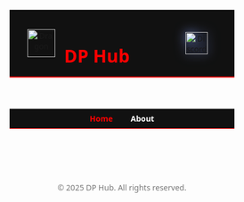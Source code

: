 <html lang="en">
<head>
  <meta charset="UTF-8" />
  <meta name="viewport" content="width=device-width, initial-scale=1.0"/>
  <title>DP Hub – Top Roblox Scripts</title>
  <style>
    * {
      margin: 0;
      padding: 0;
      box-sizing: border-box;
      font-family: 'Segoe UI', sans-serif;
    }

    body {
      background: #000;
      color: #fff;
      overflow-x: hidden;
      position: relative;
    }

    canvas#bg {
      position: fixed;
      top: 0;
      left: 0;
      z-index: 0;
    }

    header {
      background-color: #111;
      border-bottom: 2px solid red;
      padding: 1rem 2rem;
      display: flex;
      align-items: center;
      position: relative;
      z-index: 1;
    }

    header img {
      width: 50px;
      height: 50px;
      margin-right: 1rem;
    }

    header h1 {
      color: red;
      font-size: 2rem;
      font-weight: bold;
    }

    .discord-icon {
      margin-left: auto;
    }

    .discord-icon img {
      width: 40px;
      height: 40px;
      filter: drop-shadow(0 0 10px #7289da);
      transition: transform 0.3s ease, filter 0.3s ease;
    }

    .discord-icon img:hover {
      transform: scale(1.1);
      filter: drop-shadow(0 0 15px #7289da);
    }

    .nav-bar {
      display: flex;
      justify-content: center;
      background: #111;
      padding: 0.5rem;
      gap: 2rem;
      border-bottom: 1px solid red;
    }

    .nav-bar a {
      color: #fff;
      text-decoration: none;
      font-weight: bold;
      transition: color 0.3s;
    }

    .nav-bar a:hover,
    .nav-bar .active-tab {
      color: red;
    }

    .section {
      padding: 2rem;
      text-align: center;
    }

    .container {
      position: relative;
      z-index: 1;
      padding: 2rem;
      display: grid;
      grid-template-columns: repeat(auto-fill, minmax(300px, 1fr));
      gap: 1.5rem;
    }

    .card {
      background: #1a1a1a;
      border: 1px solid #444;
      border-left: 4px solid red;
      border-radius: 0.5rem;
      padding: 1rem;
      transition: transform 0.2s;
    }

    .card:hover {
      transform: translateY(-5px);
      box-shadow: 0 0 15px red;
    }

    .card h3 {
      color: red;
      margin-bottom: 0.5rem;
    }

    .card p {
      color: #ccc;
      font-size: 0.9rem;
    }

    .card button {
      margin-top: 1rem;
      background: red;
      color: black;
      border: none;
      padding: 0.5rem 1rem;
      border-radius: 4px;
      cursor: pointer;
      font-weight: bold;
    }

    .card button:hover {
      background: #ff4d4d;
    }

    footer {
      text-align: center;
      padding: 2rem;
      font-size: 0.875rem;
      color: #777;
      z-index: 1;
      position: relative;
    }

    textarea {
      display: none;
    }
  </style>
</head>
<body>

<canvas id="bg"></canvas>

<header>
  <img src="https://yt3.googleusercontent.com/VZFsH87J_cdIIAUJgNQEj0SYUSCu9xYOwAvFj73Sbrr9u6914UXUHEBnLhdOPMbDNQWuJzG3Omc=s900-c-k-c0x00ffffff-no-rj" alt="Dragon">
  <h1>DP Hub</h1>
  <a href="https://discord.gg/cVX9QpPkYE" target="_blank" class="discord-icon">
    <img src="https://i.pinimg.com/1200x/c1/62/5d/c1625d28e215bde2df23e15d3f950cfe.jpg" alt="Discord" />
  </a>
</header>

<nav class="nav-bar">
  <a href="#home" class="active-tab">Home</a>
  <a href="#about">About</a>
</nav>

<div class="container" id="home">
  <!-- Top 15 Script Cards -->
  <script>
    const scripts = [
      { title: "Blox Fruits Script", desc: "Auto Chest", code: `loadstring(game:HttpGet("https://coolxplo.github.io/DP-HUB-coolxplo/Blox Fruit.lua"))()` },
      { title: "Universal Infinite HP", desc: "Full Protection in some games", code: `loadstring(game:HttpGet('https://raw.githubusercontent.com/COOLXPLO/DP-HUB-coolxplo/refs/heads/main/antiknock.lua'))()` },
      { title: "Tower Of Hell", desc: "Fly, Float, Instant Win ,Tool giver", code: `loadstring(game:HttpGet("https://coolxplo.github.io/DP-HUB-coolxplo/Tower%20Of%20Hell.lua", true))()` },
      { title: "Driving Empire", desc: "Auto Farm, Car Fly", code: `loadstring(game:HttpGet('https://pastebin.com/raw/Speed'))()` },
      { title: "Teleport GUI", desc: "Click-to-teleport around map", code: `loadstring(game:HttpGet('https://pastebin.com/raw/Teleport'))()` },
      { title: "ESP + Aimbot", desc: "Combo vision + auto aim", code: `loadstring(game:HttpGet('https://pastebin.com/raw/AimbotESP'))()` },
      { title: "Anti-AFK", desc: "Prevent AFK kick forever", code: `loadstring(game:HttpGet('https://pastebin.com/raw/AntiAFK'))()` },
      { title: "Chat Spammer", desc: "Spam custom messages", code: `loadstring(game:HttpGet('https://pastebin.com/raw/Spammer'))()` },
      { title: "Kill All Script", desc: "One-tap kill everyone", code: `loadstring(game:HttpGet('https://pastebin.com/raw/KillAll'))()` },
      { title: "Auto Farm GUI", desc: "Auto farm + level up", code: `loadstring(game:HttpGet('https://pastebin.com/raw/Farm'))()` },
      { title: "X-Ray Vision", desc: "See through walls", code: `loadstring(game:HttpGet('https://pastebin.com/raw/Xray'))()` },
      { title: "Invisible Character", desc: "Turn invisible fully", code: `loadstring(game:HttpGet('https://pastebin.com/raw/Invis'))()` },
      { title: "Item Giver", desc: "Spawn items into inventory", code: `loadstring(game:HttpGet('https://pastebin.com/raw/Giver'))()` },
      { title: "Knife Ability Script", desc: "Use all abilities in Knife Game", code: `loadstring(game:HttpGet('https://pastebin.com/raw/Knife'))()` },
      { title: "OP GUI Hub", desc: "All-in-one GUI for exploits", code: `loadstring(game:HttpGet('https://pastebin.com/raw/OPGUI'))()` },
    ];

    document.write(
      scripts.map(script => `
        <div class="card">
          <h3>${script.title}</h3>
          <p>${script.desc}</p>
          <button onclick="copyScript(\`${script.code}\`)">Copy Script</button>
        </div>
      `).join("")
    );
  </script>
</div>

<section id="about" class="section" style="display: none;">
  <h2 style="color: red;">About</h2>
  <p><strong>Made by:</strong> Plo_mex and IamUnknown77</p>

  <h3>Introduction</h3>
  <p>DP Hub – The Ultimate Roblox Scripting Hub</p>
  <p>
    Welcome to DP Hub, the next-generation scripting hub designed for Roblox enthusiasts who love customization, efficiency, and powerful scripts. Created by Plo_mex and iamunknown77, DP Hub brings you a seamless experience with high-quality scripts that work on top executors like Dex, Delta, and Vega X.
  </p>

  <h3>Why Choose DP Hub?</h3>
  <ul style="text-align: left; max-width: 600px; margin: 0 auto;">
    <li>✅ Powerful & Optimized Scripts – Enjoy well-coded scripts designed for smooth performance.</li>
    <li>✅ Wide Executor Compatibility – Works with all good executors, ensuring a hassle-free experience.</li>
    <li>✅ User-Friendly Interface – Designed for both beginners and experienced scripters.</li>
    <li>✅ Regular Updates – Stay ahead with frequently updated scripts.</li>
    <li>✅ Free & Reliable – No unnecessary paywalls, just quality scripts for everyone.</li>
  </ul>

  <p>Whether you're looking for automation, customization, or simply fun enhancements in your favorite games, DP Hub has got you covered! 🚀</p>
</section>

<footer>
  &copy; 2025 DP Hub. All rights reserved.
</footer>

<textarea id="scriptBox"></textarea>
<script>
  function copyScript(text) {
    const box = document.getElementById("scriptBox");
    box.style.display = "block";
    box.value = text;
    box.select();
    document.execCommand("copy");
    box.style.display = "none";
    alert("✅ Script copied!");
  }
</script>

<script>
  const tabs = document.querySelectorAll('.nav-bar a');
  const aboutSection = document.getElementById('about');
  const homeSection = document.getElementById('home');

  tabs.forEach(tab => {
    tab.addEventListener('click', e => {
      e.preventDefault();
      const target = tab.getAttribute('href').substring(1);

      if (target === 'about') {
        aboutSection.style.display = 'block';
        homeSection.style.display = 'none';
      } else {
        aboutSection.style.display = 'none';
        homeSection.style.display = 'grid';
      }

      tabs.forEach(t => t.classList.remove('active-tab'));
      tab.classList.add('active-tab');
    });
  });
</script>

<!-- Particle Background Script -->
<script>
  const canvas = document.getElementById("bg");
  const ctx = canvas.getContext("2d");
  canvas.width = window.innerWidth;
  canvas.height = window.innerHeight;

  const particles = [];
  for (let i = 0; i < 100; i++) {
    particles.push({
      x: Math.random() * canvas.width,
      y: Math.random() * canvas.height,
      r: Math.random() * 2 + 1,
      d: Math.random() * 1,
    });
  }

  function draw() {
    ctx.clearRect(0, 0, canvas.width, canvas.height);
    ctx.fillStyle = "white";
    for (let i = 0; i < particles.length; i++) {
      const p = particles[i];
      ctx.beginPath();
      ctx.arc(p.x, p.y, p.r, 0, Math.PI * 2, true);
      ctx.fill();
    }
    update();
  }

  function update() {
    for (let i = 0; i < particles.length; i++) {
      const p = particles[i];
      p.y += p.d;
      if (p.y > canvas.height) {
        p.y = 0;
        p.x = Math.random() * canvas.width;
      }
    }
  }

  setInterval(draw, 33);
  window.onresize = () => {
    canvas.width = window.innerWidth;
    canvas.height = window.innerHeight;
  };
</script>
</body>
</html>

